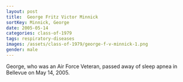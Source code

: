 ```yaml
---
layout: post
title:  George Fritz Victor Minnick
sortKey: Minnick, George
date: 2005-05-14
categories: class-of-1979
tags: respiratory-diseases
images: /assets/class-of-1979/george-f-v-minnick-1.png
gender: male
---
```

George, who was an Air Force Veteran, passed away of sleep apnea in Bellevue on May 14, 2005.
